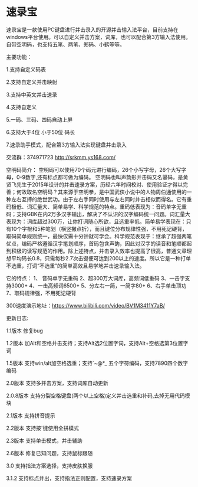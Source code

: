 # 速录宝
速录宝是一款使用PC键盘进行并击录入的开源并击输入法平台，目前支持在windows平台使用。可以自定义并击方案，词库，也可以配合第3方输入法使用。自带空明码，也支持五笔、两笔、郑码、小鹤等等。

主要功能：

1.支持自定义码表

2.支持自定义并击映射

3.支持中英文并击速录

4.支持自定义

5.一码、三码、四码自动上屏

6.支持大于4位 小于50位 码长

7.速录助手模式，配合第3方输入法实现键盘并击录入

交流群：374971723
http://srkmm.ys168.com/

空明码简介：
    空明码可以使用70个码元进行编码，26个小写字母，26个大写字母，0-9数字,还有标点都可做为编码。
    空明码也叫声韵形并击码又名曌码，是黄贤飞先生于2015年设计的并击速录方案，历经六年时间校对、使用验证才得以完善；何故取名空明码？其来源于空明拳，是中国武侠小说中的人物周伯通使用的一种左右互搏的绝世武功。由于左右手同时使用与左右同时并击相似而得名。它有重码极低、词汇量大、简单易学、科学规范的特点。重码低表现为：音码单字无重码；支持GBK在内2万多汉字输出，解决了不认识的汉字编码统一问题。词汇量大表现为：词库超过300万，让你打词随心所欲，且选重率低。简单易学表现在：只有10个字根和5种笔划（横竖撇点折），而且键位分布规律性强，不用死记硬背，取码简单规则统一，最快仅需十分钟就可学会。科学规范表现于：继承了超强两笔优点，编码严格遵循汉字笔划顺序，首码包含声韵，因此对汉字的读音和笔顺都起到积极的读写规范的作用。除上述特点，并击录入效率也提高了很高，普通文章理想平均码长0.8，只需每秒2.7次击键便可达到200以上的速度。所以它是一种打单不选重，打词“不选重”的简单高效且易学地并击速录输入法。

它的特点：
1、 音码单字无重码
2、超300万大词库，高频词低重码
3、一击字支持3000+
4、一击高频词6500+
5、分左右一简，一简字80+
6、右手单击顶功
7、取码规律强，不用死记硬背
 

300速度演示地址：https://www.bilibili.com/video/BV1M3411Y7aB/

更新日志:

1.1版本 修复bug

1.2版本 加Alt和空格并击支持；支持Alt选2位置字词，支持Alt+空格选第3位置字词

1.5版本 支持win/alt加空格选重；支持`~@*_ 五个字符编码，支持7890四个数字编码

2.0版本 支持多并击方案，支持词库自动更新

2.0.8版本 支持分裂空格键盘(两个以上空格)定义并击选重和补码,去掉无用代码模块

2.1版本 支持拼音提示

2.2版本 支持按'键使用全拼模式

2.3版本 支持单击模式，并击辅助

2.6版本 修复已知问题，支持鼠标跟随

3.0 支持指法方案选择，支持皮肤换服

3.1.2 支持标点并出，支持指法正则配置，支持速录方案

